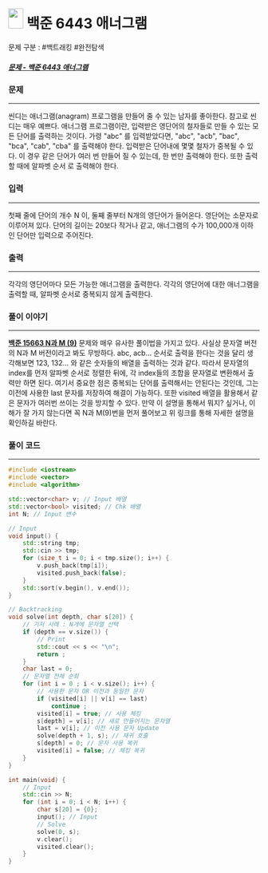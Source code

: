 
# <img src="https://d2gd6pc034wcta.cloudfront.net/tier/11.svg" width="30" height="40"> 백준 6443 애너그램

문제 구분 : #백트래킹 #완전탐색 
##### [문제 - 백준 6443 애너그램](https://www.acmicpc.net/problem/6443)

### 문제
<hr>

씬디는 애너그램(anagram) 프로그램을 만들어 줄 수 있는 남자를 좋아한다. 참고로 씬디는 매우 예쁘다. 애너그램 프로그램이란, 입력받은 영단어의 철자들로 만들 수 있는 모든 단어를 출력하는 것이다. 가령 "abc" 를 입력받았다면, "abc", "acb", "bac", "bca", "cab", "cba" 를 출력해야 한다. 입력받은 단어내에 몇몇 철자가 중복될 수 있다. 이 경우 같은 단어가 여러 번 만들어 질 수 있는데, 한 번만 출력해야 한다. 또한 출력할 때에 알파벳 순서
로 출력해야 한다.
### 입력
<hr>

첫째 줄에 단어의 개수 N 이, 둘째 줄부터 N개의 영단어가 들어온다. 영단어는 소문자로 이루어져 있다. 단어의 길이는 20보다 작거나 같고, 애너그램의 수가 100,000개 이하인 단어만 입력으로 주어진다.
### 출력
<hr>

각각의 영단어마다 모든 가능한 애너그램을 출력한다. 각각의 영단어에 대한 애너그램을 출력할 때, 알파벳 순서로 중복되지 않게 출력한다.
### 풀이 이야기
<hr>

[**백준 15663 N과 M (9)**](./백준%2015663%20N과%20M%20(9).md) 문제와 매우 유사한 풀이법을 가지고 있다. 사실상 문자열 버전의 N과 M 버전이라고 봐도 무방하다. abc, acb… 순서로 출력을 한다는 것을 달리 생각해보면 123, 132… 와 같은 숫자들의 배열을 출력하는 것과 같다. 따라서 문자열의 index를 먼저 알파벳 순서로 정렬한 뒤에, 각 index들의 조합을 문자열로 변환해서 출력만 하면 된다. 여기서 중요한 점은 중복되는 단어를 출력해서는 안된다는 것인데, 그는 이전에 사용한 last 문자를 저장하여 해결이 가능하다. 또한 visited 배열을 활용해서 같은 문자가 여러번 쓰이는 것을 방지할 수 있다. 만약 이 설명을 통해서 뭐지? 싶거나, 이해가 잘 가지 않는다면 꼭 N과 M(9)번을 먼저 풀어보고 위 링크를 통해 자세한 설명을 확인하길 바란다. 
### 풀이 코드
<hr>

``` c++
#include <iostream>
#include <vector>
#include <algorithm>

std::vector<char> v; // Input 배열
std::vector<bool> visited; // Chk 배열
int N; // Input 변수

// Input
void input() {
	std::string tmp;
	std::cin >> tmp;
	for (size_t i = 0; i < tmp.size(); i++) {
		v.push_back(tmp[i]);
		visited.push_back(false);
	}
	std::sort(v.begin(), v.end());
}

// Backtracking
void solve(int depth, char s[20]) {
	// 기저 사례 : N개에 문자열 선택
	if (depth == v.size()) {
		// Print
		std::cout << s << "\n";
		return ;
	}
	char last = 0;
	// 문자열 전체 순회
	for (int i = 0 ; i < v.size(); i++) {
		// 사용한 문자 OR 이전과 동일한 문자
		if (visited[i] || v[i] == last)
			continue ;
		visited[i] = true; // 사용 체킹
		s[depth] = v[i]; // 새로 만들어지는 문자열
		last = v[i]; // 이전 사용 문자 Update
		solve(depth + 1, s); // 재귀 호출
		s[depth] = 0; // 문자 사용 복귀
		visited[i] = false; // 체킹 복귀
	}
} 

int main(void) {
	// Input
	std::cin >> N;
	for (int i = 0; i < N; i++) {
		char s[20] = {0};
		input(); // Input
		// Solve
		solve(0, s);
		v.clear();
		visited.clear();
	}
}
```




